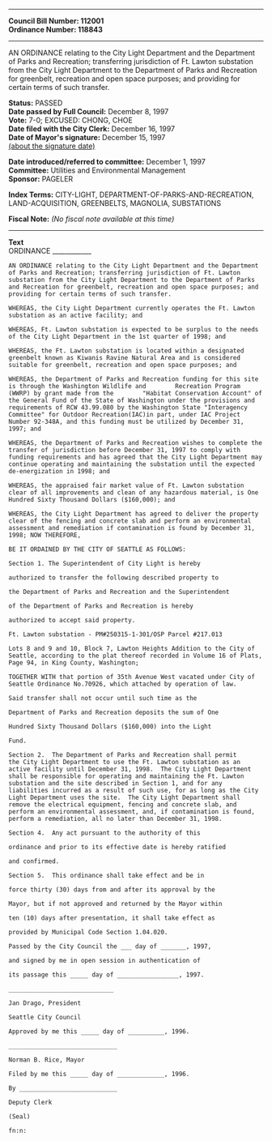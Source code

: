 * * * * *  
  
**Council Bill Number: [](#h0)[](#h2)112001**   
**Ordinance Number: 118843**  
  
* * * * *  
  
AN ORDINANCE relating to the City Light Department and the Department of Parks and Recreation; transferring jurisdiction of Ft. Lawton substation from the City Light Department to the Department of Parks and Recreation for greenbelt, recreation and open space purposes; and providing for certain terms of such transfer.  
  
**Status:** PASSED   
**Date passed by Full Council:** December 8, 1997   
**Vote:** 7-0; EXCUSED: CHONG, CHOE   
**Date filed with the City Clerk:** December 16, 1997   
**Date of Mayor's signature:** December 15, 1997   
[(about the signature date)](/~public/approvaldate.htm)   
  
  
**Date introduced/referred to committee:** December 1, 1997   
**Committee:** Utilities and Environmental Management   
**Sponsor:** PAGELER   
  
**Index Terms:** CITY-LIGHT, DEPARTMENT-OF-PARKS-AND-RECREATION, LAND-ACQUISITION, GREENBELTS, MAGNOLIA, SUBSTATIONS  
  
**Fiscal Note:** *(No fiscal note available at this time)*  
  
* * * * *  
  
**Text**  
    ORDINANCE ____________  
  
    AN ORDINANCE relating to the City Light Department and the Department  
    of Parks and Recreation; transferring jurisdiction of Ft. Lawton  
    substation from the City Light Department to the Department of Parks  
    and Recreation for greenbelt, recreation and open space purposes; and  
    providing for certain terms of such transfer.  
  
    WHEREAS, the City Light Department currently operates the Ft. Lawton  
    substation as an active facility; and  
  
    WHEREAS, Ft. Lawton substation is expected to be surplus to the needs  
    of the City Light Department in the 1st quarter of 1998; and  
  
    WHEREAS, the Ft. Lawton substation is located within a designated  
    greenbelt known as Kiwanis Ravine Natural Area and is considered  
    suitable for greenbelt, recreation and open space purposes; and  
  
    WHEREAS, the Department of Parks and Recreation funding for this site  
    is through the Washington Wildlife and        Recreation Program  
    (WWRP) by grant made from the        "Habitat Conservation Account" of  
    the General Fund of the State of Washington under the provisions and  
    requirements of RCW 43.99.080 by the Washington State "Interagency  
    Committee" for Outdoor Recreation(IAC)in part, under IAC Project  
    Number 92-348A, and this funding must be utilized by December 31,  
    1997; and  
  
    WHEREAS, the Department of Parks and Recreation wishes to complete the  
    transfer of jurisdiction before December 31, 1997 to comply with  
    funding requirements and has agreed that the City Light Department may  
    continue operating and maintaining the substation until the expected  
    de-energization in 1998; and  
  
    WHEREAS, the appraised fair market value of Ft. Lawton substation  
    clear of all improvements and clean of any hazardous material, is One  
    Hundred Sixty Thousand Dollars ($160,000); and  
  
    WHEREAS, the City Light Department has agreed to deliver the property  
    clear of the fencing and concrete slab and perform an environmental  
    assessment and remediation if contamination is found by December 31,  
    1998; NOW THEREFORE,  
  
    BE IT ORDAINED BY THE CITY OF SEATTLE AS FOLLOWS:  
  
    Section 1. The Superintendent of City Light is hereby  
  
    authorized to transfer the following described property to  
  
    the Department of Parks and Recreation and the Superintendent  
  
    of the Department of Parks and Recreation is hereby  
  
    authorized to accept said property.  
  
    Ft. Lawton substation - PM#250315-1-301/OSP Parcel #217.013  
  
    Lots 8 and 9 and 10, Block 7, Lawton Heights Addition to the City of  
    Seattle, according to the plat thereof recorded in Volume 16 of Plats,  
    Page 94, in King County, Washington;  
  
    TOGETHER WITH that portion of 35th Avenue West vacated under City of  
    Seattle Ordinance No.70926, which attached by operation of law.  
  
    Said transfer shall not occur until such time as the  
  
    Department of Parks and Recreation deposits the sum of One  
  
    Hundred Sixty Thousand Dollars ($160,000) into the Light  
  
    Fund.  
  
    Section 2.  The Department of Parks and Recreation shall permit  
    the City Light Department to use the Ft. Lawton substation as an  
    active facility until December 31, 1998.  The City Light Department  
    shall be responsible for operating and maintaining the Ft. Lawton  
    substation and the site described in Section 1, and for any  
    liabilities incurred as a result of such use, for as long as the City  
    Light Department uses the site.  The City Light Department shall  
    remove the electrical equipment, fencing and concrete slab, and  
    perform an environmental assessment, and, if contamination is found,  
    perform a remediation, all no later than December 31, 1998.  
  
    Section 4.  Any act pursuant to the authority of this  
  
    ordinance and prior to its effective date is hereby ratified  
  
    and confirmed.  
  
    Section 5.  This ordinance shall take effect and be in  
  
    force thirty (30) days from and after its approval by the  
  
    Mayor, but if not approved and returned by the Mayor within  
  
    ten (10) days after presentation, it shall take effect as  
  
    provided by Municipal Code Section 1.04.020.  
  
    Passed by the City Council the ___ day of _______, 1997,  
  
    and signed by me in open session in authentication of  
  
    its passage this _____ day of _________________, 1997.  
  
    _____________________________  
  
    Jan Drago, President  
  
    Seattle City Council  
  
    Approved by me this _____ day of __________, 1996.  
  
    ______________________________  
  
    Norman B. Rice, Mayor  
  
    Filed by me this _____ day of _____________, 1996.  
  
    By ___________________________  
  
    Deputy Clerk  
  
    (Seal)  
  
    fn:n:  
